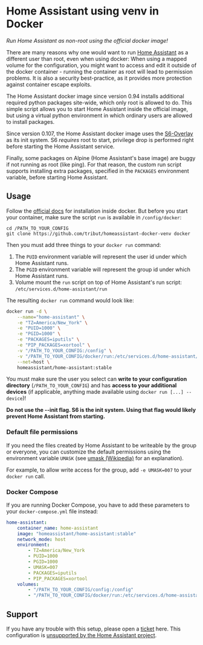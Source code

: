 # Home Assistant using venv in Docker

*Run Home Assistant as non-root using the official docker image!*

There are many reasons why one would want to run [Home Assistant] as a different user than root, even when using docker:
When using a mapped volume for the configuration, you might want to access and edit it outside of the docker container - running the container as root will lead to permission problems. It is also a security best-practice, as it provides more protection against container escape exploits.

The Home Assistant docker image since version 0.94 installs additional required python packages site-wide, which only root is allowed to do. This simple script allows you to start Home Assistant inside the official image, but using a virtual python environment in which ordinary users are allowed to install packages.

Since version 0.107, the Home Assistant docker image uses the [S6-Overlay](https://github.com/just-containers/s6-overlay) as its init system. S6 _requires_ root to start, privilege drop is performed right before starting the Home Assistant service.

Finally, some packages on Alpine (Home Assistant's base image) are buggy if not running as root (like ping). For that reason, the custom run script supports installing extra packages, specified in the `PACKAGES` environment variable, before starting Home Assistant.

## Usage

Follow the [official docs] for installation inside docker. But before you start your container, make sure the script `run` is available in `/config/docker`:

    cd /PATH_TO_YOUR_CONFIG
    git clone https://github.com/tribut/homeassistant-docker-venv docker

Then you must add three things to your `docker run` command:

1. The `PUID` environment variable will represent the user id under which Home Assistant runs.
1. The `PGID` environment variable will represent the group id under which Home Assistant runs.
1. Volume mount the `run` script on top of Home Assistant's run script: `/etc/services.d/home-assistant/run`

The resulting `docker run` command would look like:

```sh
docker run -d \
    --name="home-assistant" \
    -e "TZ=America/New_York" \
    -e "PUID=1000" \
    -e "PGID=1000" \
    -e "PACKAGES=iputils" \
    -e "PIP_PACKAGES=xortool" \
    -v "/PATH_TO_YOUR_CONFIG:/config" \
    -v "/PATH_TO_YOUR_CONFIG/docker/run:/etc/services.d/home-assistant/run" \
    --net=host \
    homeassistant/home-assistant:stable
```

You must make sure the user you select can **write to your configuration directory** (`/PATH_TO_YOUR_CONFIG`) and has **access to your additional devices** (if applicable, anything made available using `docker run [...] --device`)!

**Do not use the --init flag. S6 is the init system. Using that flag would likely prevent Home Assistant from starting.**

### Default file permissions

If you need the files created by Home Assistant to be writeable by the group or everyone, you can customize the default permissions using the environment variable `UMASK` (see [umask (Wikipedia)](https://en.wikipedia.org/wiki/Umask) for an explanation).

For example, to allow write access for the group, add `-e UMASK=007` to your `docker run` call.

### Docker Compose

If you are running Docker Compose, you have to add these parameters to your `docker-compose.yml` file instead:

```yaml
home-assistant:
    container_name: home-assistant
    image: "homeassistant/home-assistant:stable"
    network_mode: host
    environment:
        - TZ=America/New_York
        - PUID=1000
        - PGID=1000
        - UMASK=007
        - PACKAGES=iputils
        - PIP_PACKAGES=xortool
    volumes:
        - "/PATH_TO_YOUR_CONFIG/config:/config"
        - "/PATH_TO_YOUR_CONFIG/docker/run:/etc/services.d/home-assistant/run"
```

## Support

If you have any trouble with this setup, please open a [ticket] here. This configuration is [unsupported by the Home Assistant project](https://github.com/home-assistant/home-assistant/issues/24397#issuecomment-527446679).

[Home Assistant]: https://www.home-assistant.io/
[official docs]: https://www.home-assistant.io/docs/installation/docker/
[ticket]: https://github.com/tribut/homeassistant-docker-venv/issues
